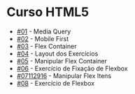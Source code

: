 <h1>Curso HTML5</h1>

<ul>
  <li><a href="https://aleretamero.github.io/onebitcode/css3-moderno/01-media-query/">#01</a> - Media Query</li>
  <li><a href="https://aleretamero.github.io/onebitcode/css3-moderno/02-mobile-first/">#02</a> - Mobile First</li>
  <li><a href="https://aleretamero.github.io/onebitcode/css3-moderno/03-flex-container/">#03</a> - Flex Container</li>
  <li><a href="https://aleretamero.github.io/onebitcode/css3-moderno/04-layout-exercicio/">#04</a> - Layout dos Exercícios</li>
  <li><a href="https://aleretamero.github.io/onebitcode/css3-moderno/05-manipular-flex-container/">#05</a> - Manipular Flex Container</li>
  <li><a href="https://aleretamero.github.io/onebitcode/css3-moderno/06-exercicio-fixacao-flexbox/">#06</a> - Exercício de Fixação de Flexbox</li>
  <li><a href="https://aleretamero.github.io/onebitcode/css3-moderno/07-manipular-flex-items/">#07112916</a> - Manipular Flex Itens</li>
  <li><a href="https://aleretamero.github.io/onebitcode/css3-moderno/08-exercicio-flexbox/">#08</a> - Exercício de Flexbox</li>
</ul>
